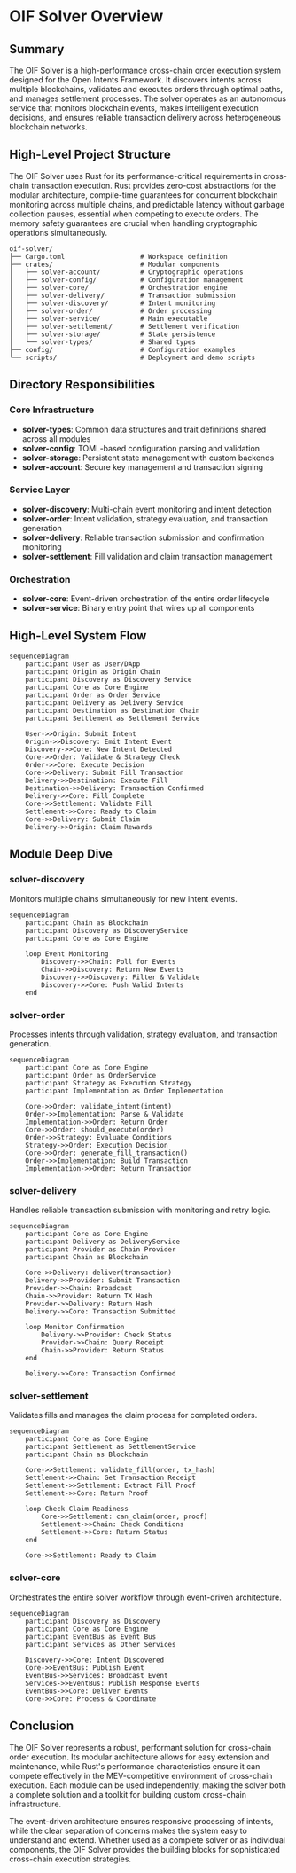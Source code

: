 # OIF Solver Overview

## Summary

The OIF Solver is a high-performance cross-chain order execution system designed for the Open Intents Framework. It discovers intents across multiple blockchains, validates and executes orders through optimal paths, and manages settlement processes. The solver operates as an autonomous service that monitors blockchain events, makes intelligent execution decisions, and ensures reliable transaction delivery across heterogeneous blockchain networks.

## High-Level Project Structure

The OIF Solver uses Rust for its performance-critical requirements in cross-chain transaction execution. Rust provides zero-cost abstractions for the modular architecture, compile-time guarantees for concurrent blockchain monitoring across multiple chains, and predictable latency without garbage collection pauses, essential when competing to execute orders. The memory safety guarantees are crucial when handling cryptographic operations simultaneously.

```
oif-solver/
├── Cargo.toml                   # Workspace definition
├── crates/                      # Modular components
│   ├── solver-account/          # Cryptographic operations
│   ├── solver-config/           # Configuration management
│   ├── solver-core/             # Orchestration engine
│   ├── solver-delivery/         # Transaction submission
│   ├── solver-discovery/        # Intent monitoring
│   ├── solver-order/            # Order processing
│   ├── solver-service/          # Main executable
│   ├── solver-settlement/       # Settlement verification
│   ├── solver-storage/          # State persistence
│   └── solver-types/            # Shared types
├── config/                      # Configuration examples
└── scripts/                     # Deployment and demo scripts
```

## Directory Responsibilities

### Core Infrastructure

- **solver-types**: Common data structures and trait definitions shared across all modules
- **solver-config**: TOML-based configuration parsing and validation
- **solver-storage**: Persistent state management with custom backends
- **solver-account**: Secure key management and transaction signing

### Service Layer

- **solver-discovery**: Multi-chain event monitoring and intent detection
- **solver-order**: Intent validation, strategy evaluation, and transaction generation
- **solver-delivery**: Reliable transaction submission and confirmation monitoring
- **solver-settlement**: Fill validation and claim transaction management

### Orchestration

- **solver-core**: Event-driven orchestration of the entire order lifecycle
- **solver-service**: Binary entry point that wires up all components

## High-Level System Flow

```mermaid
sequenceDiagram
    participant User as User/DApp
    participant Origin as Origin Chain
    participant Discovery as Discovery Service
    participant Core as Core Engine
    participant Order as Order Service
    participant Delivery as Delivery Service
    participant Destination as Destination Chain
    participant Settlement as Settlement Service

    User->>Origin: Submit Intent
    Origin->>Discovery: Emit Intent Event
    Discovery->>Core: New Intent Detected
    Core->>Order: Validate & Strategy Check
    Order->>Core: Execute Decision
    Core->>Delivery: Submit Fill Transaction
    Delivery->>Destination: Execute Fill
    Destination->>Delivery: Transaction Confirmed
    Delivery->>Core: Fill Complete
    Core->>Settlement: Validate Fill
    Settlement->>Core: Ready to Claim
    Core->>Delivery: Submit Claim
    Delivery->>Origin: Claim Rewards
```

## Module Deep Dive

### solver-discovery

Monitors multiple chains simultaneously for new intent events.

```mermaid
sequenceDiagram
    participant Chain as Blockchain
    participant Discovery as DiscoveryService
    participant Core as Core Engine

    loop Event Monitoring
        Discovery->>Chain: Poll for Events
        Chain->>Discovery: Return New Events
        Discovery->>Discovery: Filter & Validate
        Discovery->>Core: Push Valid Intents
    end
```

### solver-order

Processes intents through validation, strategy evaluation, and transaction generation.

```mermaid
sequenceDiagram
    participant Core as Core Engine
    participant Order as OrderService
    participant Strategy as Execution Strategy
    participant Implementation as Order Implementation

    Core->>Order: validate_intent(intent)
    Order->>Implementation: Parse & Validate
    Implementation->>Order: Return Order
    Core->>Order: should_execute(order)
    Order->>Strategy: Evaluate Conditions
    Strategy->>Order: Execution Decision
    Core->>Order: generate_fill_transaction()
    Order->>Implementation: Build Transaction
    Implementation->>Order: Return Transaction
```

### solver-delivery

Handles reliable transaction submission with monitoring and retry logic.

```mermaid
sequenceDiagram
    participant Core as Core Engine
    participant Delivery as DeliveryService
    participant Provider as Chain Provider
    participant Chain as Blockchain

    Core->>Delivery: deliver(transaction)
    Delivery->>Provider: Submit Transaction
    Provider->>Chain: Broadcast
    Chain->>Provider: Return TX Hash
    Provider->>Delivery: Return Hash
    Delivery->>Core: Transaction Submitted

    loop Monitor Confirmation
        Delivery->>Provider: Check Status
        Provider->>Chain: Query Receipt
        Chain->>Provider: Return Status
    end

    Delivery->>Core: Transaction Confirmed
```

### solver-settlement

Validates fills and manages the claim process for completed orders.

```mermaid
sequenceDiagram
    participant Core as Core Engine
    participant Settlement as SettlementService
    participant Chain as Blockchain

    Core->>Settlement: validate_fill(order, tx_hash)
    Settlement->>Chain: Get Transaction Receipt
    Settlement->>Settlement: Extract Fill Proof
    Settlement->>Core: Return Proof

    loop Check Claim Readiness
        Core->>Settlement: can_claim(order, proof)
        Settlement->>Chain: Check Conditions
        Settlement->>Core: Return Status
    end

    Core->>Settlement: Ready to Claim
```

### solver-core

Orchestrates the entire solver workflow through event-driven architecture.

```mermaid
sequenceDiagram
    participant Discovery as Discovery
    participant Core as Core Engine
    participant EventBus as Event Bus
    participant Services as Other Services

    Discovery->>Core: Intent Discovered
    Core->>EventBus: Publish Event
    EventBus->>Services: Broadcast Event
    Services->>EventBus: Publish Response Events
    EventBus->>Core: Deliver Events
    Core->>Core: Process & Coordinate
```

## Conclusion

The OIF Solver represents a robust, performant solution for cross-chain order execution. Its modular architecture allows for easy extension and maintenance, while Rust's performance characteristics ensure it can compete effectively in the MEV-competitive environment of cross-chain execution. Each module can be used independently, making the solver both a complete solution and a toolkit for building custom cross-chain infrastructure.

The event-driven architecture ensures responsive processing of intents, while the clear separation of concerns makes the system easy to understand and extend. Whether used as a complete solver or as individual components, the OIF Solver provides the building blocks for sophisticated cross-chain execution strategies.
